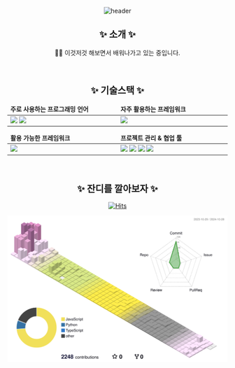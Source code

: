 <div align="center">

![header](https://capsule-render.vercel.app/api?type=Waving&color=auto&height=300&section=header&text=JunHyungKim&fontSize=90)

## ✨ 소개 ✨

👨‍💻 이것저것 해보면서 배워나가고 있는 중입니다.

<br/>

## ✨ 기술스택 ✨

<table>
	<thead>
		<tr border: none;>
		<td><b>주로 사용하는 프로그래밍 언어</b></td>
		<td><b>자주 활용하는 프레임워크</b></td>
		</tr>
	</thead>
	 <tbody>
		 <tr>
			<td width="500">
				<img src="https://img.shields.io/badge/-TypeScript-202020?style=for-the-badge&logo=typescript" height="25" />
				<img src="https://img.shields.io/badge/-Python-202020?style=for-the-badge&logo=python" height="25" />
			</td>
			<td width="500">
			  <img src="https://img.shields.io/badge/-React-202020?style=for-the-badge&logo=react" height="25" />
			</td>
		 </tr>
	 </tbody>
</table>

<table>
	<thead>
		<tr border: none;>
			<td><b>활용 가능한 프레임워크</b></td>
			<td><b>프로젝트 관리 & 협업 툴</b></td>
		</tr>
	</thead>
 <tbody>
	 <tr>
		<td width="500">
		  	<img src="https://img.shields.io/badge/-Nest-202020?style=for-the-badge&logo=nestjs" height="25" />
		</td>
		<td width="500">
			<img src="https://img.shields.io/badge/-AWS-202020?style=for-the-badge&logo=amazonwebservices" height="25" />
			<img src="https://img.shields.io/badge/-GitHub-202020?style=for-the-badge&logo=github" height="25" />
			<img src="https://img.shields.io/badge/-Jira-202020?style=for-the-badge&logo=jira" height="25" />
			<img src="https://img.shields.io/badge/-Slack-202020?style=for-the-badge&logo=slack" height="25" />
	 </tr>
 </tbody>
</table>

<br>

## ✨ 잔디를 깔아보자 ✨

[![Hits](https://hits.seeyoufarm.com/api/count/incr/badge.svg?url=https%3A%2F%2Fgithub.com%2FSemibro&count_bg=%2379C83D&title_bg=%23555555&icon=&icon_color=%23E7E7E7&title=hits&edge_flat=false)](https://hits.seeyoufarm.com)

![3d-asset](./profile-3d-contrib/profile-south-season-animate.svg)

</div>
